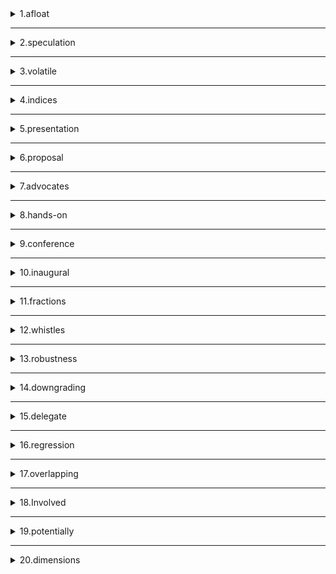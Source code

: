 <details>
<summary>1.afloat</summary>

```
adj. 漂浮的，不沉的

```
</details>

---

<details>
<summary>2.speculation</summary>

```
n. 投机；推测；思索

```
</details>

---

<details>
<summary>3.volatile</summary>

```
adj. [化学] 挥发性的；不稳定的


```
</details>

---

<details>
<summary>4.indices</summary>

```
n. 指数；目录

```
</details>

---

<details>
<summary>5.presentation</summary>

```
n. 展示；描述，陈述；


```
</details>

---

<details>
<summary>6.proposal</summary>

```
n. 提议，建议；

```
</details>

---

<details>
<summary>7.advocates</summary>

```
n. 拥护者；提倡者

```
</details>

---

<details>
<summary>8.hands-on</summary>

```
adj. 亲身实践的，亲自动手的


```
</details>

---

<details>
<summary>9.conference</summary>

```
n. 会议；讨论；协商；

```
</details>

---

<details>
<summary>10.inaugural</summary>

```
n. 就职演讲；开幕辞


```
</details>

---

<details>
<summary>11.fractions</summary>

```
n. [数] 分数；小部分，片段



```
</details>

---

<details>
<summary>12.whistles</summary>

```
n. [铁路][船] 汽笛；哨子声


```
</details>

---

<details>
<summary>13.robustness</summary>

```
n.鲁棒性

```
</details>

---

<details>
<summary>14.downgrading</summary>

```
n. 降级；品位降低
v. 使…降低；使…降级（downgrade的ing形式）

```
</details>

---

<details>
<summary>15.delegate</summary>

```
n. 委托，授权


```
</details>

---

<details>
<summary>16.regression</summary>

```
n. 回归；退化；


```
</details>

---

<details>
<summary>17.overlapping</summary>

```
v. 重叠；与……重合（overlap 的现在分词）


```
</details>

---

<details>
<summary>18.Involved</summary>

```
n. 参与   


```
</details>

---

<details>
<summary>19.potentially</summary>

```
adv. 可能地，潜在地

```
</details>

---

<details>
<summary>20.dimensions</summary>

```
n. 规模，大小


```
</details>

